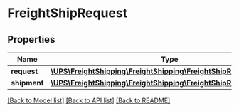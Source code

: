 # FreightShipRequest

## Properties
Name | Type | Description | Notes
------------ | ------------- | ------------- | -------------
**request** | [**\UPS\FreightShipping\FreightShipping\FreightShipRequestRequest**](FreightShipRequestRequest.md) |  | 
**shipment** | [**\UPS\FreightShipping\FreightShipping\FreightShipRequestShipment**](FreightShipRequestShipment.md) |  | 

[[Back to Model list]](../../README.md#documentation-for-models) [[Back to API list]](../../README.md#documentation-for-api-endpoints) [[Back to README]](../../README.md)

